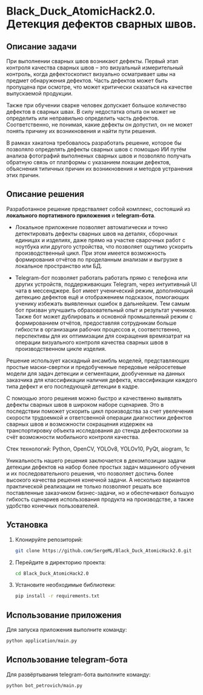 # Black_Duck_AtomicHack2.0. Детекция дефектов сварных швов.

## Описание задачи

При выполнении сварных швов возникают дефекты. Первый этап контроля качества сварных швов – это визуальный измерительный контроль, когда дефектоскопист визуально осматривает швы на предмет обнаружения дефектов. Часть дефектов может быть пропущена при осмотре, что может критически сказаться на качестве выпускаемой продукции. 

Также при обучении сварке человек допускает большое количество дефектов в сварных швах. В силу недостатка опыта он может не определить или неправильно определить часть дефектов. Соответственно, не понимая, какие дефекты он допустил, он не может понять причину их возникновения и найти пути решения.

В рамках хакатона требовалось разработать решение, которое бы позволяло определять дефекты сварных швов с помощью ИИ путём анализа фотографий выполненых сварных швов и позволяло получать обратную связь от платформы с указанием локации дефектов, объяснения типичных причин их возникновения и методов устранения этих причин.

## Описание решения

Разработанное решение предстваляет собой комплекс, состояший из **локального портативного приложения** и **telegram-бота**. 

* Локальное приложение позволяет автоматически и точно детектировать дефекты сварных швов на деталях, сборочных единицах и изделиях, даже прямо на участке сварочных работ с ноутбука или другого устройства, что позволяет ощутимо ускорить производственный цикл. При этом имеется возможность формирования отчётов по проделанным анализам и выгрузке в локальное пространство или БД.

* Telegram-бот позволяет работать работать прямо с телефона или других устройств, поддерживающих Telegram, через интуитивный UI чата в мессенджере. Бот имеет ученический режим, дополняющий детекцию дефектов ещё и отображением подсказок, помогающих ученику избежать выявленных ошибок в дальнейшем. Тем самым бот призван улучшаить образовательный опыт и результат учеников. Также бот может дублировать и основной промышленный режим с формированием отчётов, предоставляя сотрудникам больше гибкости в организации рабочих процессов и, соответственно, перспективы для их оптимизации для сокращения времязатрат на операции визуального контроля качества сварных швов в производственном цикле изделия.


Решение использует каскадный ансамбль моделей, представляющих простые маски-свертки и предобученные передовые нейросетевые модели для задач детекции и сегментации, дообученные на данных заказчика для классификации наличия дефекта, классификации каждого типа дефект и его последующей детекции в кадре.

С помощью этого решения можно быстро и качественно выявлять дефекты сварных швов в широком наборе сценариев. Это в последствии поможет ускорить цикл производства за счет увелечения скорости трудоемкой и ответсвенной операции диагностики дефектов сварных швов и возможности сокращения издержек на транспортировку объекта исследования до стенда дефектоскопии за счёт возможности мобильного контроля качества.

Стек технологий: Python, OpenCV, YOLOv8, YOLOv10, PyQt, aiogram, 1c

Уникальность нашего решения заключается в декомпозиции задачи детекции дефектов на набор более простых задач машинного обучения и их последовательного решения, что позволяет достичь более высокого качества решения конечной задачи. А несколько вариантов практической реализации не только позволяют решать все поставленные заказчиком бизнес-задачи, но и обеспечивают большую гибкость сценариев использования продукта на производстве, а также удобство конечных пользователей.


## Установка

1. Клонируйте репозиторий:
    ```bash
    git clone https://github.com/SergeML/Black_Duck_AtomicHack2.0.git
    ```

2. Перейдите в директорию проекта:
    ```bash
    cd Black_Duck_AtomicHack2.0
    ```

3. Установите необходимые библиотеки:
    ```bash
    pip install -r requirements.txt
    ```

## Использование приложения

Для запуска приложения выполните команду:
```bash
python application/main.py
```

## Использование telegram-бота

Для развёртывания telegram-бота выполните команду:
```bash
python bot_petrovich/main.py
```
